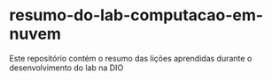 # resumo-do-lab-computacao-em-nuvem
Este repositório contém o resumo das lições aprendidas durante o desenvolvimento do lab na DIO

